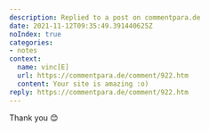 ```yaml
---
description: Replied to a post on commentpara.de
date: 2021-11-12T09:35:49.391440625Z
noIndex: true
categories:
- notes
context:
  name: vinc[E]
  url: https://commentpara.de/comment/922.htm
  content: Your site is amazing :o)
reply: https://commentpara.de/comment/922.htm
---
```


Thank you 😊
